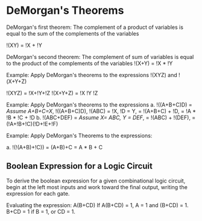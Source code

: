 # DeMorgan's Theorems

DeMorgan's first theorem: The complement of a product of variables is equal to the sum of the complements of the variables

!(XY) = !X + !Y

DeMorgan's second theorem: The complement of sum of variables is equal to the product of the complements of the variables
!(X+Y) = !X * !Y

Example: Apply DeMorgan's theorems to the expressions !(XYZ) and !(X+Y+Z)

!(XYZ) = !X+!Y+!Z
!(X+Y+Z) = !X !Y !Z

Example: Apply DeMorgan's theorems to the expressions
a. !((A+B+C)D) = *Assume A+B+C=X*, !((A+B+C)D), !(ABC) = !X, !D = Y, = !(A+B+C) + !D, = !A * !B * !C + !D
b. !(ABC+DEF) = *Assume X= ABC, Y = DEF*, = !(ABC) + !(DEF), = (!A+!B+!C)(!D+!E+!F)

Example: Apply DeMorgan's Theorems to the expressions:

a. !(!(A+B)+!C)) = (A+B)+C = A * B + C

## Boolean Expression for a Logic Circuit
To derive the boolean expression for a given combinational logic circuit, begin at the left most inputs and work toward the final output, writing the expression for each gate.

Evaluating the expression: A(B+CD)
If A(B+CD) = 1, A = 1 and (B+CD) = 1.
B+CD = 1 if B = 1, or CD = 1.

